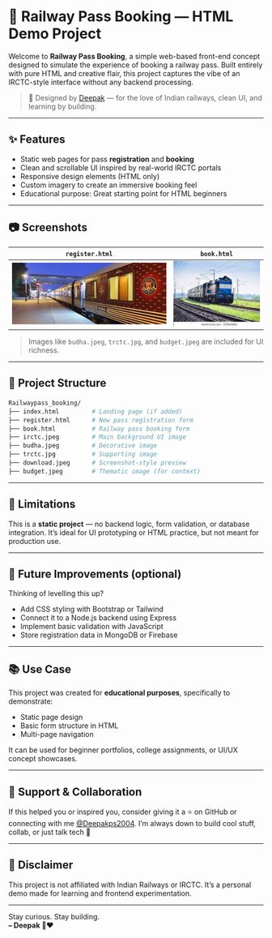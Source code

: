 # 🚆 Railway Pass Booking — HTML Demo Project

Welcome to **Railway Pass Booking**, a simple web-based front-end concept designed to simulate the experience of booking a railway pass. Built entirely with pure HTML and creative flair, this project captures the vibe of an IRCTC-style interface without any backend processing.

> 🎨 Designed by [Deepak](https://github.com/Deepakps2004) — for the love of Indian railways, clean UI, and learning by building.

---

## ✨ Features

- Static web pages for pass **registration** and **booking**
- Clean and scrollable UI inspired by real-world IRCTC portals
- Responsive design elements (HTML only)
- Custom imagery to create an immersive booking feel
- Educational purpose: Great starting point for HTML beginners

---

## 📷 Screenshots

| `register.html` | `book.html` |
|------------------|-------------|
| ![Register](./download.jpeg) | ![Book](./irctc.jpeg) |

> Images like `budha.jpeg`, `trctc.jpg`, and `budget.jpeg` are included for UI richness.

---

## 🧱 Project Structure

```bash
Railwaypass_booking/
├── index.html         # Landing page (if added)
├── register.html      # New pass registration form
├── book.html          # Railway pass booking form
├── irctc.jpeg         # Main background UI image
├── budha.jpeg         # Decorative image
├── trctc.jpg          # Supporting image
├── download.jpeg      # Screenshot-style preview
├── budget.jpeg        # Thematic image (for context)
```

---

## 🚫 Limitations

This is a **static project** — no backend logic, form validation, or database integration. It’s ideal for UI prototyping or HTML practice, but not meant for production use.

---

## 🎯 Future Improvements (optional)

Thinking of levelling this up?

- Add CSS styling with Bootstrap or Tailwind  
- Connect it to a Node.js backend using Express  
- Implement basic validation with JavaScript  
- Store registration data in MongoDB or Firebase  

---

## 📚 Use Case

This project was created for **educational purposes**, specifically to demonstrate:

- Static page design
- Basic form structure in HTML
- Multi-page navigation

It can be used for beginner portfolios, college assignments, or UI/UX concept showcases.

---

## 🌟 Support & Collaboration

If this helped you or inspired you, consider giving it a ⭐ on GitHub or connecting with me [@Deepakps2004](https://github.com/Deepakps2004). I’m always down to build cool stuff, collab, or just talk tech 🚀

---

## 🙏 Disclaimer

This project is not affiliated with Indian Railways or IRCTC. It’s a personal demo made for learning and frontend experimentation.

---

Stay curious. Stay building.  
**– Deepak 🚂❤️**
